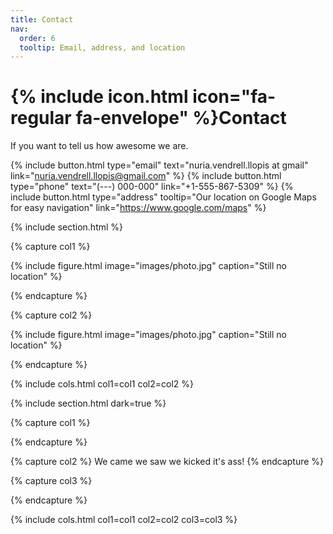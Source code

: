 ```yaml
---
title: Contact
nav:
  order: 6
  tooltip: Email, address, and location
---
```


# {% include icon.html icon="fa-regular fa-envelope" %}Contact

If you want to tell us how awesome we are.

{%
  include button.html
  type="email"
  text="nuria.vendrell.llopis at gmail"
  link="nuria.vendrell.llopis@gmail.com"
%}
{%
  include button.html
  type="phone"
  text="(---) 000-000"
  link="+1-555-867-5309"
%}
{%
  include button.html
  type="address"
  tooltip="Our location on Google Maps for easy navigation"
  link="https://www.google.com/maps"
%}

{% include section.html %}

{% capture col1 %}

{%
  include figure.html
  image="images/photo.jpg"
  caption="Still no location"
%}

{% endcapture %}

{% capture col2 %}

{%
  include figure.html
  image="images/photo.jpg"
  caption="Still no location"
%}

{% endcapture %}

{% include cols.html col1=col1 col2=col2 %}

{% include section.html dark=true %}

{% capture col1 %}

{% endcapture %}

{% capture col2 %}
We came 
we saw 
we kicked it's ass!
{% endcapture %}

{% capture col3 %}

{% endcapture %}

{% include cols.html col1=col1 col2=col2 col3=col3 %}
